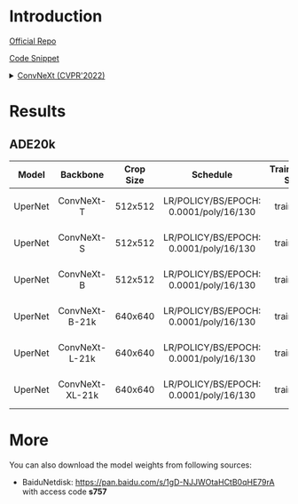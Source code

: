 # Introduction

<a href="https://github.com/facebookresearch/ConvNeXt">Official Repo</a>

<a href="https://github.com/SegmentationBLWX/sssegmentation/tree/main/ssseg/modules/backbones">Code Snippet</a>

<details>
<summary align="left"><a href="https://arxiv.org/pdf/2201.03545.pdf">ConvNeXt (CVPR'2022)</a></summary>

```latex
@article{liu2022convnet,
    title={A ConvNet for the 2020s},
    author={Liu, Zhuang and Mao, Hanzi and Wu, Chao-Yuan and Feichtenhofer, Christoph and Darrell, Trevor and Xie, Saining},
    journal={Proceedings of the IEEE/CVF Conference on Computer Vision and Pattern Recognition (CVPR)},
    year={2022}
}
```

</details>


# Results

## ADE20k
| Model         | Backbone              | Crop Size  | Schedule                               | Train/Eval Set  | mIoU   | Download                                                                                                                                                                                                                                                                                                                                                                                                       |
| :-:           | :-:                   | :-:        | :-:                                    | :-:             | :-:    | :-:                                                                                                                                                                                                                                                                                                                                                                                                            |
| UperNet       | ConvNeXt-T            | 512x512    | LR/POLICY/BS/EPOCH: 0.0001/poly/16/130 | train/val       | -      | [cfg](https://raw.githubusercontent.com/SegmentationBLWX/sssegmentation/main/ssseg/configs/convnext/upernet_convnexttiny_ade20k.py) &#124; [model]() &#124; [log]()       |
| UperNet       | ConvNeXt-S            | 512x512    | LR/POLICY/BS/EPOCH: 0.0001/poly/16/130 | train/val       | 48.68% | [cfg](https://raw.githubusercontent.com/SegmentationBLWX/sssegmentation/main/ssseg/configs/convnext/upernet_convnextsmall_ade20k.py) &#124; [model](https://github.com/SegmentationBLWX/modelstore/releases/download/ssseg_convnext/upernet_convnextsmall_ade20k.pth) &#124; [log](https://github.com/SegmentationBLWX/modelstore/releases/download/ssseg_convnext/upernet_convnextsmall_ade20k.log)           |
| UperNet       | ConvNeXt-B            | 512x512    | LR/POLICY/BS/EPOCH: 0.0001/poly/16/130 | train/val       | 48.97% | [cfg](https://raw.githubusercontent.com/SegmentationBLWX/sssegmentation/main/ssseg/configs/convnext/upernet_convnextbase_ade20k.py) &#124; [model](https://github.com/SegmentationBLWX/modelstore/releases/download/ssseg_convnext/upernet_convnextbase_ade20k.pth) &#124; [log](https://github.com/SegmentationBLWX/modelstore/releases/download/ssseg_convnext/upernet_convnextbase_ade20k.log)              |
| UperNet       | ConvNeXt-B-21k        | 640x640    | LR/POLICY/BS/EPOCH: 0.0001/poly/16/130 | train/val       | 52.71% | [cfg](https://raw.githubusercontent.com/SegmentationBLWX/sssegmentation/main/ssseg/configs/convnext/upernet_convnextbase21k_ade20k.py) &#124; [model](https://github.com/SegmentationBLWX/modelstore/releases/download/ssseg_convnext/upernet_convnextbase21k_ade20k.pth) &#124; [log](https://github.com/SegmentationBLWX/modelstore/releases/download/ssseg_convnext/upernet_convnextbase21k_ade20k.log)     |
| UperNet       | ConvNeXt-L-21k        | 640x640    | LR/POLICY/BS/EPOCH: 0.0001/poly/16/130 | train/val       | 53.41% | [cfg](https://raw.githubusercontent.com/SegmentationBLWX/sssegmentation/main/ssseg/configs/convnext/upernet_convnextlarge21k_ade20k.py) &#124; [model](https://github.com/SegmentationBLWX/modelstore/releases/download/ssseg_convnext/upernet_convnextlarge21k_ade20k.pth) &#124; [log](https://github.com/SegmentationBLWX/modelstore/releases/download/ssseg_convnext/upernet_convnextlarge21k_ade20k.log)  |
| UperNet       | ConvNeXt-XL-21k       | 640x640    | LR/POLICY/BS/EPOCH: 0.0001/poly/16/130 | train/val       | -      | [cfg](https://raw.githubusercontent.com/SegmentationBLWX/sssegmentation/main/ssseg/configs/convnext/upernet_convnextxlarge21k_ade20k.py) &#124; [model]() &#124; [log]() |


# More
You can also download the model weights from following sources:
- BaiduNetdisk: https://pan.baidu.com/s/1gD-NJJWOtaHCtB0qHE79rA with access code **s757**